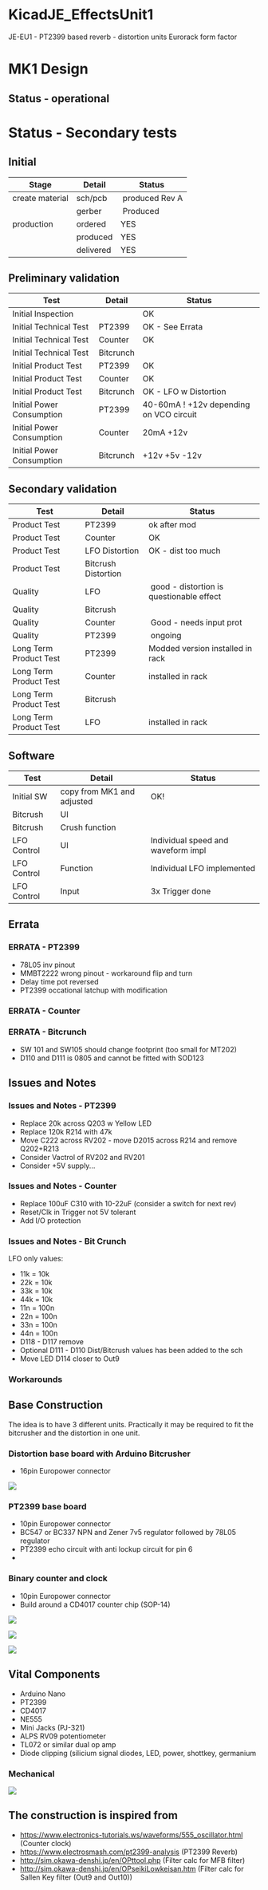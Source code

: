 # KicadJE_EffectsUnit1
JE-EU1 - PT2399 based reverb - distortion units
Eurorack form factor

# MK1 Design
## Status - operational
# Status - Secondary tests
## Initial 
| Stage  | Detail | Status |
| ------------- | ------------- | ------------- |
| create material  | sch/pcb | produced Rev A  |
| | gerber | Produced |
| production  | ordered  | YES |
|  | produced | YES |
|  | delivered | YES |
## Preliminary validation
| Test  | Detail | Status |
| ------------- | ------------- | ------------- |
| Initial Inspection |  | OK |
| Initial Technical Test | PT2399 | OK - See Errata |
| Initial Technical Test | Counter  | OK |
| Initial Technical Test | Bitcrunch |  |
| Initial Product Test | PT2399 | OK |
| Initial Product Test | Counter | OK |
| Initial Product Test | Bitcrunch  | OK - LFO w Distortion |
| Initial Power Consumption | PT2399 | 40-60mA ! +12v depending on VCO circuit |
| Initial Power Consumption | Counter | 20mA +12v  |
| Initial Power Consumption | Bitcrunch | +12v +5v -12v |

## Secondary validation
| Test  | Detail | Status |
| ------------- | ------------- |------------- |
| Product Test | PT2399 | ok after mod |
| Product Test | Counter | OK |
| Product Test | LFO Distortion | OK - dist too much |
| Product Test | Bitcrush Distortion |  |
| Quality | LFO | good - distortion is questionable effect |
| Quality | Bitcrush |  |
| Quality | Counter | Good - needs input prot |
| Quality | PT2399 | ongoing |
| Long Term Product Test | PT2399 | Modded version installed in rack |
| Long Term Product Test | Counter | installed in rack |
| Long Term Product Test | Bitcrush |  |
| Long Term Product Test | LFO | installed in rack |

## Software 
| Test  | Detail | Status |
| ------------- | ------------- |------------- |
| Initial SW | copy from MK1 and adjusted | OK! |
| Bitcrush | UI | |
| Bitcrush | Crush function | |
| LFO Control | UI | Individual speed and waveform impl |
| LFO Control | Function | Individual LFO implemented |
| LFO Control | Input | 3x Trigger done |

## Errata
### ERRATA - PT2399
 * 78L05 inv pinout
 * MMBT2222 wrong pinout - workaround flip and turn
 * Delay time pot reversed
 * PT2399 occational latchup with modification
### ERRATA - Counter
### ERRATA - Bitcrunch
 * SW 101 and SW105 should change footprint (too small for MT202)
 * D110 and D111 is 0805 and cannot be fitted with SOD123
## Issues and Notes
### Issues and Notes - PT2399
 * Replace 20k across Q203 w Yellow LED
 * Replace 120k R214 with 47k
 * Move C222 across RV202 - move D2015 across R214 and remove Q202+R213
 * Consider Vactrol of RV202 and RV201
 * Consider +5V supply...
### Issues and Notes - Counter
 * Replace 100uF C310 with 10-22uF (consider a switch for next rev)
 * Reset/Clk in Trigger not 5V tolerant
 * Add I/O protection

### Issues and Notes - Bit Crunch
LFO only values:
 * 11k = 10k
 * 22k = 10k
 * 33k = 10k
 * 44k = 10k
 * 11n = 100n
 * 22n = 100n
 * 33n = 100n
 * 44n = 100n
 * D118 - D117 remove
 * Optional D111 - D110
Dist/Bitcrush values has been added to the sch
 * Move LED D114 closer to Out9

### Workarounds

## Base Construction 
The idea is to have 3 different units.
Practically it may be required to fit the bitcrusher and the distortion in one unit.
### Distortion base board with Arduino Bitcrusher
 - 16pin Europower connector
 
![](dist_sch.png) 

### PT2399 base board 
 - 10pin Europower connector
 - BC547 or BC337 NPN and Zener 7v5 regulator followed by 78L05 regulator
 - PT2399 echo circuit with anti lockup circuit for pin 6
 - 
### Binary counter and clock
 - 10pin Europower connector
 - Build around a CD4017 counter chip (SOP-14)
 
![](KicadJE-EU1-MK1-RevA-Schematic.png) 
 
![](KicadJE-EU1-MK1-RevA-Top3D.png)

![](KicadJE-EffectsUnit1_3D2.png)

## Vital Components
 - Arduino Nano
 - PT2399
 - CD4017
 - NE555
 - Mini Jacks (PJ-321) 
 - ALPS RV09 potentiometer
 - TL072 or similar dual op amp
 - Diode clipping (silicium signal diodes, LED, power, shottkey, germanium
 
### Mechanical
![](EU1-MK1-mechanical.png)

The construction is inspired from
-----------------------------------------------------
 - https://www.electronics-tutorials.ws/waveforms/555_oscillator.html (Counter clock)
 - https://www.electrosmash.com/pt2399-analysis (PT2399 Reverb)
 - http://sim.okawa-denshi.jp/en/OPttool.php (Filter calc for MFB filter)
 - http://sim.okawa-denshi.jp/en/OPseikiLowkeisan.htm (Filter calc for Sallen Key filter (Out9 and Out10))
